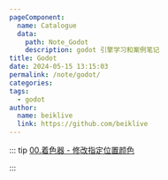 ```yaml
---
pageComponent:
  name: Catalogue
  data:
    path: Note_Godot
    description: godot 引擎学习和案例笔记
title: Godot
date: 2024-05-15 13:15:03
permalink: /note/godot/
categories: 
tags:
  - godot
author:
  name: beiklive
  link: https://github.com/beiklive
---
```


::: tip 
[00.着色器 - 修改指定位置颜色](../../Note_Godot/00.着色器%20-%20修改指定位置颜色.md)

:::